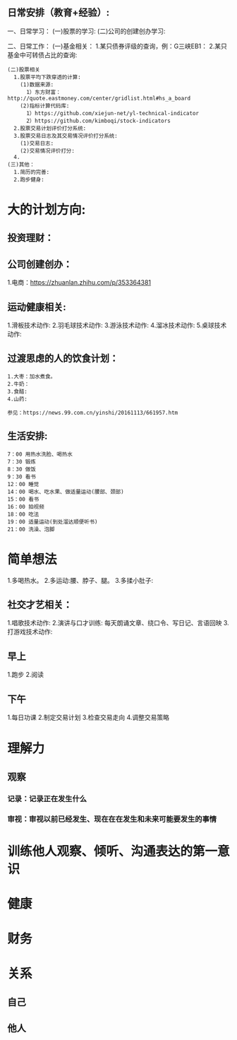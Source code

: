 ## 日常安排（教育+经验）:
  一、日常学习：
    (一)股票的学习:
    (二)公司的创建创办学习:

  二、日常工作：
    (一)基金相关：
      1.某只债券评级的查询，例：G三峡EB1：
      2.某只基金中可转债占比的查询:  

    (二)股票相关
      1.股票平均下跌穿透的计算:   
        (1)数据来源:      
          1）东方财富： http://quote.eastmoney.com/center/gridlist.html#hs_a_board     
        (2)指标计算代码库:      
          1）https://github.com/xiejun-net/yl-technical-indicator     
          2）https://github.com/kimboqi/stock-indicators              
      2.股票交易计划评价打分系统:
      3.股票交易日志及其交易情况评价打分系统:
        (1)交易日志:
        (2)交易情况评价打分:
      4.  
    (三)其他：
      1.简历的完善:   
      2.跑步健身: 
      
# 大的计划方向:
## 投资理财：
## 公司创建创办：
  1.电商：https://zhuanlan.zhihu.com/p/353364381
## 运动健康相关:
  1.滑板技术动作:
  2.羽毛球技术动作:
  3.游泳技术动作:
  4.溜冰技术动作:
  5.桌球技术动作:
  
  ## 过渡思虑的人的饮食计划：
    1.大枣：加水煮食。
    2.牛奶：
    3.食醋:
    4.山药:

    参见：https://news.99.com.cn/yinshi/20161113/661957.htm

  ## 生活安排:
    7：00 用热水洗脸、喝热水
    7：30 锻炼
    8：30 做饭
    9：30 看书
    12：00 睡觉
    14：00 喝水、吃水果、做适量运动(腰部、颈部)
    15：00 看书
    16：00 拍视频
    18：00 吃法
    19：00 适量运动(到处溜达顺便听书)
    21：00 洗澡、泡脚
  # 简单想法
  1.多喝热水。
  2.多运动:腰、脖子、腿。
  3.多揉小肚子:  
## 社交才艺相关：
  1.唱歌技术动作:
  2.演讲与口才训练: 每天朗诵文章、绕口令、写日记、言语回映 
  3.打游戏技术动作: 

## 早上
1.跑步
2.阅读

## 下午
1.每日功课
2.制定交易计划
3.检查交易走向
4.调整交易策略









 






# 理解力
## 观察
### 记录：记录正在发生什么
### 审视：审视以前已经发生、现在在在发生和未来可能要发生的事情

# 训练他人观察、倾听、沟通表达的第一意识

# 健康
# 财务
# 关系
## 自己
## 他人